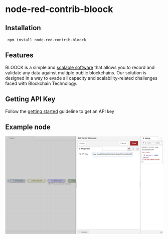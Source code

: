 # node-red-contrib-bloock


## Installation

     npm install node-red-contrib-bloock

## Features

BLOOCK is a simple and [scalable software](https://bloock.com) that allows you to record and validate any data against multiple public blockchains. Our solution is designed in a way to evade all capacity and scalability-related challenges faced with Blockchain Technology.

## Getting API Key

Follow the [getting started](https://docs.bloock.com/#/getting-started/) guideline to get an API key

## Example node

<img src="images/certify-data-flow.png">